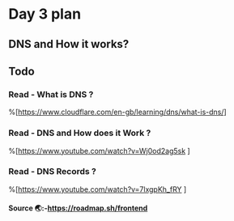 # Day 3 plan

## DNS and How it works?


## Todo

### Read -  What is DNS ? 
%[https://www.cloudflare.com/en-gb/learning/dns/what-is-dns/]

### Read -  DNS and How does it Work ?
%[https://www.youtube.com/watch?v=Wj0od2ag5sk ]

### Read -  DNS Records ?
%[https://www.youtube.com/watch?v=7lxgpKh_fRY ]


#### Source 🌏:-https://roadmap.sh/frontend
